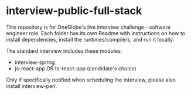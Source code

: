 # interview-public-full-stack
This repository is for OneGlobe's live interview challenge - software engineer role. Each folder has its own Readme with instructions on how to install dependencies, install the runtimes/compilers, and run it locally.

The standard interview includes these modules:
- interview-spring
- js-react-app OR ts-react-app (candidate's choice)

Only if specifically notified when scheduling the interview, please also install interview-perl.

